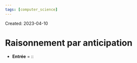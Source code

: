 ```yaml
---
tags: [computer_science] 
---
```

Created: 2023-04-10

# Raisonnement par anticipation
- **Entrée** = ::